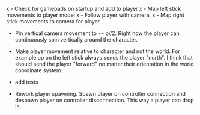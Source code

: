 x - Check for gamepads on startup and add to player
x - Map left stick movements to player model
x - Follow player with camera.
x - Map right stick movements to camera for player.
- Pin vertical camera movement to +- pi/2. Right now the player can continuously spin vertically around the character.
- Make player movement relative to character and not the world. For example up on the left stick always sends the player "north". I think that should send the player "forward" no matter their orientation in the world coordinate system.


- add tests
- Rework player spawning. Spawn player on controller connection and despawn player on
  controller disconnection. This way a player can drop in.
